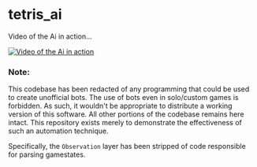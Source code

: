 # tetris_ai

Video of the Ai in action...


[![Video of the Ai in action](https://yt-embed.herokuapp.com/embed?v=-Bys0PalZb8)](https://www.youtube.com/watch?v=-Bys0PalZb8)


### Note:
This codebase has been redacted of any programming that could be used to create unofficial bots. The use of bots even in solo/custom games is forbidden. As such, it wouldn't be appropriate to distribute a working version of this software. All other portions of the codebase remains here intact. This repository exists merely to demonstrate the effectiveness of such an automation technique.

Specifically, the `Observation` layer has been stripped of code responsible for parsing gamestates. 
